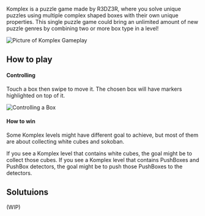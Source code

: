 Komplex is a puzzle game made by R3DZ3R, where you solve unique puzzles using multiple complex shaped boxes with their own unique properties. This single puzzle game could bring an unlimited amount of new puzzle genres by combining two or more box type in a level!

![Picture of Komplex Gameplay](https://media.discordapp.net/attachments/815825363006521374/883498011009900564/20210904_064349.jpg)
## How to play

#### Controlling

Touch a box then swipe to move it. The chosen box will have markers highlighted on top of it.

![Controlling a Box](https://media.discordapp.net/attachments/815825363006521374/883505247950082048/20210904_071251.jpg)

#### How to win

Some Komplex levels might have different goal to achieve, but most of them are about collecting white cubes and sokoban.

If you see a Komplex level that contains white cubes, the goal might be to collect those cubes. If you see a Komplex level that contains PushBoxes and PushBox detectors, the goal might be to push those PushBoxes to the detectors.

## Solutuions

(WIP)